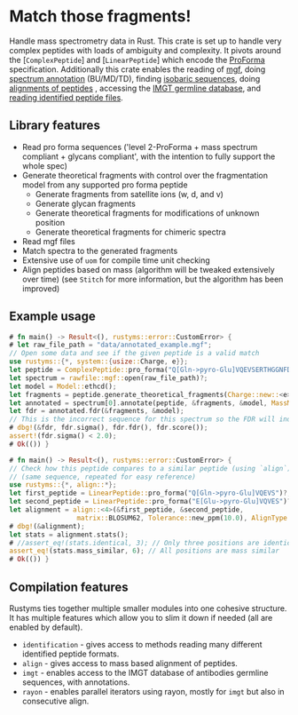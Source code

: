 # Match those fragments!

Handle mass spectrometry data in Rust. This crate is set up to handle very complex peptides with
loads of ambiguity and complexity. It pivots around the [`ComplexPeptide`] and [`LinearPeptide`]
which encode the [ProForma](https://github.com/HUPO-PSI/ProForma) specification. Additionally
this crate enables the reading of [mgf](rawfile::mgf), doing [spectrum annotation](RawSpectrum::annotate)
(BU/MD/TD), finding [isobaric sequences](find_isobaric_sets), doing [alignments of peptides](align::align)
, accessing the [IMGT germline database](imgt), and [reading identified peptide files](identification).

## Library features
 - Read pro forma sequences ('level 2-ProForma + mass spectrum compliant + glycans compliant', with the intention to fully support the whole spec)
 - Generate theoretical fragments with control over the fragmentation model from any supported pro forma peptide
   - Generate fragments from satellite ions (w, d, and v)
   - Generate glycan fragments
   - Generate theoretical fragments for modifications of unknown position
   - Generate theoretical fragments for chimeric spectra
 - Read mgf files
 - Match spectra to the generated fragments
 - Extensive use of `uom` for compile time unit checking
 - Align peptides based on mass (algorithm will be tweaked extensively over time) (see `Stitch` for more information, but the algorithm has been improved)

## Example usage
```rust
# fn main() -> Result<(), rustyms::error::CustomError> {
# let raw_file_path = "data/annotated_example.mgf";
// Open some data and see if the given peptide is a valid match
use rustyms::{*, system::{usize::Charge, e}};
let peptide = ComplexPeptide::pro_forma("Q[Gln->pyro-Glu]VQEVSERTHGGNFD")?;
let spectrum = rawfile::mgf::open(raw_file_path)?;
let model = Model::ethcd();
let fragments = peptide.generate_theoretical_fragments(Charge::new::<e>(2), &model);
let annotated = spectrum[0].annotate(peptide, &fragments, &model, MassMode::Monoisotopic);
let fdr = annotated.fdr(&fragments, &model);
// This is the incorrect sequence for this spectrum so the FDR will indicate this
# dbg!(&fdr, fdr.sigma(), fdr.fdr(), fdr.score());
assert!(fdr.sigma() < 2.0);
# Ok(()) }
```
```rust
# fn main() -> Result<(), rustyms::error::CustomError> {
// Check how this peptide compares to a similar peptide (using `align`)
// (same sequence, repeated for easy reference)
use rustyms::{*, align::*};
let first_peptide = LinearPeptide::pro_forma("Q[Gln->pyro-Glu]VQEVS")?;
let second_peptide = LinearPeptide::pro_forma("E[Glu->pyro-Glu]VQVES")?;
let alignment = align::<4>(&first_peptide, &second_peptide,
                 matrix::BLOSUM62, Tolerance::new_ppm(10.0), AlignType::GLOBAL);
# dbg!(&alignment);
let stats = alignment.stats();
# //assert_eq!(stats.identical, 3); // Only three positions are identical
assert_eq!(stats.mass_similar, 6); // All positions are mass similar
# Ok(()) }
```

## Compilation features
Rustyms ties together multiple smaller modules into one cohesive structure.
It has multiple features which allow you to slim it down if needed (all are enabled by default).
* `identification` - gives access to methods reading many different identified peptide formats.
* `align` - gives access to mass based alignment of peptides.
* `imgt` - enables access to the IMGT database of antibodies germline sequences, with annotations.
* `rayon` - enables parallel iterators using rayon, mostly for `imgt` but also in consecutive
  align.
